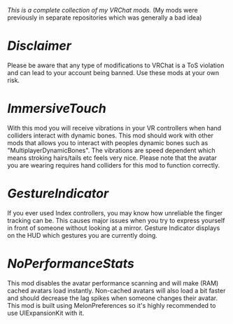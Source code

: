 _This is a complete collection of my VRChat mods._
(My mods were previously in separate repositories which was generally a bad idea)

# _Disclaimer_

Please be aware that any type of modifications to VRChat is a ToS violation and can lead to your account being banned.
Use these mods at your own risk.

# _ImmersiveTouch_
With this mod you will receive vibrations in your VR controllers when hand colliders interact with dynamic bones.
This mod should work with other mods that allows you to interact with peoples dynamic bones such as "MultiplayerDynamicBones".
The vibrations are speed dependent which means stroking hairs/tails etc feels very nice.
Please note that the avatar you are wearing requires hand colliders for this mod to function correctly.


# _GestureIndicator_
If you ever used Index controllers, you may know how unreliable the finger tracking can be.
This causes major issues when you try to express yourself in front of someone without looking at a mirror.
Gesture Indicator displays on the HUD which gestures you are currently doing.


# _NoPerformanceStats_
This mod disables the avatar performance scanning and will make (RAM) cached avatars load instantly.
Non-cached avatars will also load a bit faster and should decrease the lag spikes when someone changes their avatar.
This mod is built using MelonPreferences so it's highly recommended to use UIExpansionKit with it.
